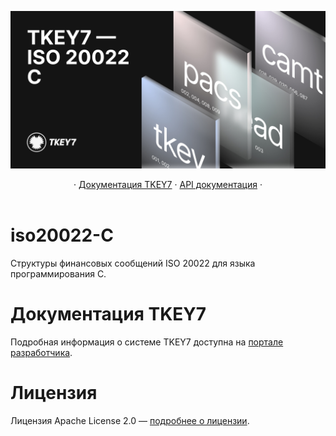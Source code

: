 [![TKEY7 Instant Payment System](https://github.com/tkey7/.github/blob/main/images/iso20022-tkey7-lang-C.jpg)](https://tkey7.com/ru)

<p align="center">
  ·
  <a href="https://developer.tkey7.com/ru/">Документация TKEY7</a>
  ·
  <a href="https://developer.tkey7.com/ru/api-introduction">API документация</a>
  ·
  <br>
  <br>
</p>

# iso20022-C

Структуры финансовых сообщений ISO 20022 для языка программирования C.

# Документация TKEY7

Подробная информация о системе TKEY7 доступна на [портале разработчика](https://developer.tkey7.com/ru/).

# Лицензия

Лицензия Apache License 2.0 — [подробнее о лицензии](https://github.com/tkey7/iso20022-C/blob/main/LICENSE).